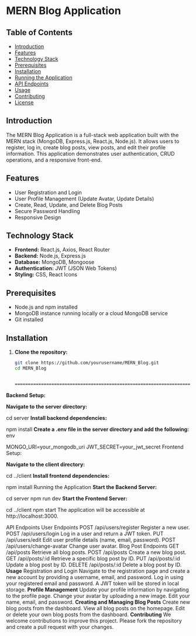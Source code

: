 # MERN Blog Application

## Table of Contents
- [Introduction](#introduction)
- [Features](#features)
- [Technology Stack](#technology-stack)
- [Prerequisites](#prerequisites)
- [Installation](#installation)
- [Running the Application](#running-the-application)
- [API Endpoints](#api-endpoints)
- [Usage](#usage)
- [Contributing](#contributing)
- [License](#license)

## Introduction
The MERN Blog Application is a full-stack web application built with the MERN stack (MongoDB, Express.js, React.js, Node.js). It allows users to register, log in, create blog posts, view posts, and edit their profile information. This application demonstrates user authentication, CRUD operations, and a responsive front-end.

## Features
- User Registration and Login
- User Profile Management (Update Avatar, Update Details)
- Create, Read, Update, and Delete Blog Posts
- Secure Password Handling
- Responsive Design

## Technology Stack
- **Frontend:** React.js, Axios, React Router
- **Backend:** Node.js, Express.js
- **Database:** MongoDB, Mongoose
- **Authentication:** JWT (JSON Web Tokens)
- **Styling:** CSS, React Icons

## Prerequisites
- Node.js and npm installed
- MongoDB instance running locally or a cloud MongoDB service
- Git installed

## Installation

1. **Clone the repository:**
   ```bash
   git clone https://github.com/yourusername/MERN_Blog.git
   cd MERN_Blog


   ==============================================================================================================================================
**Backend Setup:**

**Navigate to the server directory:**

cd server
**Install backend dependencies:**

npm install
**Create a .env file in the server directory and add the following:**
env

MONGO_URI=your_mongodb_uri
JWT_SECRET=your_jwt_secret
Frontend Setup:

**Navigate to the client directory:**

cd ../client
**Install frontend dependencies:**

npm install
Running the Application
**Start the Backend Server:**


cd server
npm run dev
**Start the Frontend Server:**


cd ../client
npm start
The application will be accessible at http://localhost:3000.

API Endpoints
User Endpoints
POST /api/users/register
Register a new user.
POST /api/users/login
Log in a user and return a JWT token.
PUT /api/users/edit
Edit user profile details (name, email, password).
POST /api/users/change-avatar
Change user avatar.
Blog Post Endpoints
GET /api/posts
Retrieve all blog posts.
POST /api/posts
Create a new blog post.
GET /api/posts/:id
Retrieve a specific blog post by ID.
PUT /api/posts/:id
Update a blog post by ID.
DELETE /api/posts/:id
Delete a blog post by ID.
**Usage**
Registration and Login
Navigate to the registration page and create a new account by providing a username, email, and password.
Log in using your registered email and password. A JWT token will be stored in local storage.
**Profile Management**
Update your profile information by navigating to the profile page.
Change your avatar by uploading a new image.
Edit your name, email, and password.
**Creating and Managing Blog Posts**
Create new blog posts from the dashboard.
View all blog posts on the homepage.
Edit or delete your own blog posts from the dashboard.
**Contributing**
We welcome contributions to improve this project. Please fork the repository and create a pull request with your changes.
